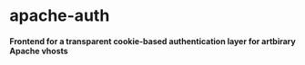 # apache-auth
#### Frontend for a transparent cookie-based authentication layer for artbirary Apache vhosts

